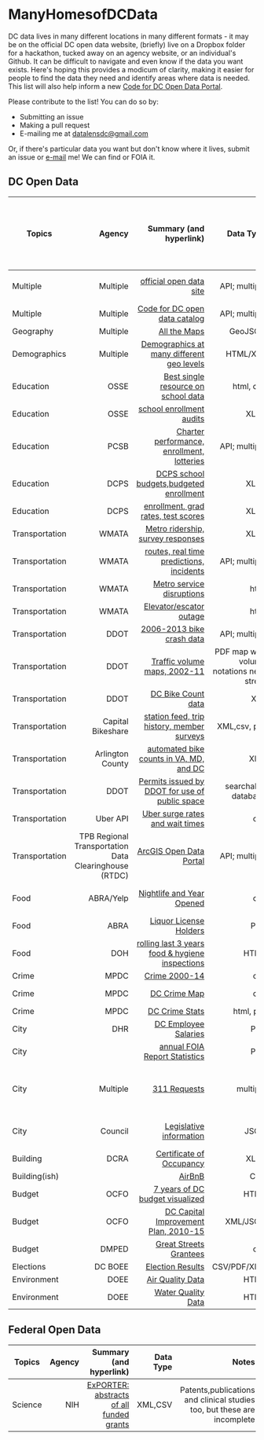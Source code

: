 # ManyHomesofDCData
DC data lives in many different locations in many different formats - it may be on the official DC open data website, (briefly) live on a Dropbox folder for a hackathon, tucked away on an agency website, or an individual's Github. It can be difficult to navigate and even know if the data you want exists. Here's hoping this provides a modicum of clarity, making it easier for people to find the data they need and identify areas where data is needed. This list will also help inform a new [Code for DC Open Data Portal](http://data.codefordc.org/). 

Please contribute to the list! You can do so by:
* Submitting an issue
* Making a pull request
* E-mailing me at datalensdc@gmail.com

Or, if there's particular data you want but don't know where it lives, submit an issue or [e-mail](mailto:datalensdc@gmail.com) me! We can find or FOIA it.

**DC Open Data**
---------------------------------------------------
| Topics   | Agency   |  Summary (and hyperlink)                            | Data Type     |Notes| Added to [Code for DC Open Data Portal](http://data.codefordc.org/)
| -------- | --------:|----------------------------------------------------:|--------------:|----:|------:|
|Multiple|Multiple|[official open data site](http://opendata.dc.gov/)|API; multiple|mostly geo. highlights include 3+ years of crime, ticketing, crashes and business licenses||
|Multiple|Multiple|[Code for DC open data catalog](https://www.opendatadc.org/)|API; multiple|scraped/FOIA data, slightly dated. We're reviving it!||
|Geography|Multiple|[All the Maps](https://github.com/benbalter/dc-maps)|GeoJSON|by Ben Balter||
|Demographics|Multiple|[Demographics at many different geo levels](http://www.neighborhoodinfodc.org/)|HTML/XLS|population,well-being,housing,foreclosures,schools||
|Education|OSSE|[Best single resource on school data](http://www.learndc.org/)|html, csv|school profiles and performance.Benjamin Robinson created [R package for data](https://github.com/benjaminrobinson/LearnDC)||
|Education|OSSE|[school enrollment audits](http://osse.dc.gov/service/data)|XLSX||X|
|Education|PCSB|[Charter performance, enrollment, lotteries](https://data.dcpcsb.org/)|API; multiple|||
|Education|DCPS|[DCPS school budgets,budgeted enrollment](http://www.dcpsdatacenter.com/index.html)|XLSX||X|
|Education|DCPS|[enrollment, grad rates, test scores](http://dcps.dc.gov/service/dcps-downloadable-data-sets)|XLSX||X|
|Transportation|WMATA|[Metro ridership, survey responses](http://planitmetro.com/data)|XLSX|||
|Transportation|WMATA|[routes, real time predictions, incidents](https://developer.wmata.com/)|API; multiple|||
|Transportation|WMATA|[Metro service disruptions](http://www.wmata.com/rail/service_reports/viewReportArchive.cfm)|html|opendatadc.org has 2012-15. have scraper||
|Transportation|WMATA|[Elevator/escator outage](http://www.wmata.com/rider_tools/metro_service_status/elevator_escalator.cfm?)|html|opendatadc.org has a time series||
|Transportation|DDOT|[2006-2013 bike crash data](http://opendata.arcgis.com/datasets?q=bike%20accidents&t=dc%20bike%20accidents)|API; multiple||X|
|Transportation|DDOT|[Traffic volume maps, 2002-11](http://ddot.dc.gov/page/traffic-volume-maps)|PDF map with volume notations near street|||
|Transportation|DDOT|[DC Bike Count data](https://github.com/HackShopDC/October29-VisionZeroData/tree/master/BikeCountData)|XLS|2002-15 person-led bike counts||
|Transportation|Capital Bikeshare|[station feed, trip history, member surveys](https://www.capitalbikeshare.com/system-data)|XML,csv, pdf|||
|Transportation|Arlington County|[automated bike counts in VA, MD, and DC](http://www.bikearlington.com/pages/biking-in-arlington/counting-bikes-to-plan-for-bikes/counter-dashboard/)|XML|have scraper, need to productionalize||
|Transportation|DDOT|[Permits issued by DDOT for use of public space](https://tops.ddot.dc.gov/DDOTPermitSystem/DDOTPermitOnline/Reports/PublicConstructionPermitReport.aspx)|searchable database|||
|Transportation|Uber API|[Uber surge rates and wait times](https://github.com/comp-journalism/2016-03-wapo-uber)|csv|covers 276 DC spots every 3 minutes for a month||
|Transportation|TPB Regional Transportation Data Clearinghouse (RTDC)|[ArcGIS Open Data Portal](http://rtdc.mwcog.opendata.arcgis.com/)|API; multiple|||
|Food|ABRA/Yelp|[Nightlife and Year Opened](https://github.com/katerabinowitz/DC-FoodandDrink/blob/master/nightlifeGeoChanges/dataOut/ABC%20Licensees%20with%20Open%20Year.csv)|csv|ABRA Liquor License data augmented w year open for bars, clubs, restaurants||
|Food|ABRA|[Liquor License Holders](http://abra.dc.gov/page/abc-licensees)|PDF|Replaced every 6ish months;have two previous copies|X|
|Food|DOH|[rolling last 3 years food & hygiene inspections](http://dc.healthinspections.us/webadmin/dhd_431/web/)|HTML| have rudimentary scrapper; opendatadc.org has history 2010-2015||
|Crime|MPDC|[Crime 2000-14](https://github.com/UrbanInstitute/occ-public-safety/blob/master/data/dccrime2000-2014_cleaned.csv)|csv||X|
|Crime|MPDC|[DC Crime Map](http://crimemap.dc.gov/)|csv|searchable database, annual datasets at opendata.dc.gov||
|Crime|MPDC|[DC Crime Stats](http://mpdc.dc.gov/page/statistics-and-data)|html, pdf|citywide crime + traffic fatalities||
|City |DHR|[DC Employee Salaries](http://dchr.dc.gov/public-employee-salary-information)|PDF||X|
|City||[annual FOIA Report Statistics](http://os.dc.gov/page/annual-reports)|PDF|annual FOIA request counts by agency|X|
|City|Multiple|[311 Requests](https://dc311.secure.force.com/)|multiple|Current 311 requests on the last 30 days map. opendata.dc.org has last 30 days datasets for request types. 2010-13 on opendatadc.org||
|City|Council|[Legislative information](http://lims.dccouncil.us/api)|JSON|information about bills, resolutions, contracts and reports submitted to the Council||
|Building|DCRA|[Certificate of Occupancy](https://github.com/katerabinowitz/ManyHomesofDCData/tree/master/Certificate%20of%20Occupancy%20Data_Hackathon)|XLSX|released during GS hackathons|| 
|Building(ish)||[AirBnB](http://insideairbnb.com/get-the-data.html)|CSV|scraped October 3, 2015||
|Budget|OCFO|[7 years of DC budget visualized](https://openbudget.dc.gov/transparency#/)|HTML|maybe if you create an account you can download the raw data?||
|Budget|OCFO|[DC Capital Improvement Plan, 2010-15](https://github.com/cmgiven/capital-improvement)|XML/JSON|scraped by Chris Given!||
|Budget|DMPED|[Great Streets Grantees](https://drive.google.com/file/d/0B7P0PQCxjXdsajJIa3c4ampiOEU/view)|csv||X|
|Elections|DC BOEE|[Election Results](https://www.dcboee.org/election_info/election_results/)|CSV/PDF/XML||X|
|Environment|DOEE|[Air Quality Data](http://www.mwcog.org/environment/air/data/)|HTML|||
|Environment|DOEE|[Water Quality Data](https://stormcentral.waterlog.com/public/dcwater)|HTML|River, not drinking, water||

**Federal Open Data**
---------------------------------------------------
| Topics   | Agency   |  Summary (and hyperlink)                            | Data Type     |Notes|
| -------- | --------:|----------------------------------------------------:|--------------:|----:|
|Science|NIH|[ExPORTER: abstracts of all funded grants](http://exporter.nih.gov/ExPORTER_Catalog.aspx?sid=3&index=1)|XML,CSV|Patents,publications and clinical studies too, but these are incomplete|

